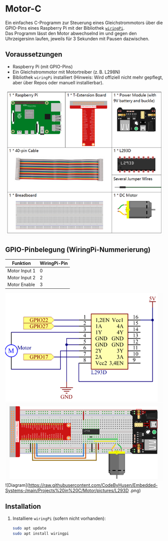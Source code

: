 # Motor-C

Ein einfaches C-Programm zur Steuerung eines Gleichstrommotors über die GPIO-Pins eines Raspberry Pi mit der Bibliothek [`wiringPi`](http://wiringpi.com/).  
Das Programm lässt den Motor abwechselnd im und gegen den Uhrzeigersinn laufen, jeweils für 3 Sekunden mit Pausen dazwischen.

## Voraussetzungen

- Raspberry Pi (mit GPIO-Pins)
- Ein Gleichstrommotor mit Motortreiber (z. B. L298N)
- Bibliothek `wiringPi` installiert (Hinweis: Wird offiziell nicht mehr gepflegt, aber über Repos oder manuell installierbar).

![Diagram](https://raw.githubusercontent.com/CodeByHusen/Embedded-Systems-/main/Projects%20in%20C/Motor/pictures/Komponenten.png)


## GPIO-Pinbelegung (WiringPi-Nummerierung)

| Funktion         | WiringPi-Pin |
|------------------|---------------|
| Motor Input 1    | 0             |
| Motor Input 2    | 2             |
| Motor Enable     | 3             |.

![Diagram](https://raw.githubusercontent.com/CodeByHusen/Embedded-Systems-/main/Projects%20in%20C/Motor/pictures/Schaltplan.png)
![Diagram](https://raw.githubusercontent.com/CodeByHusen/Embedded-Systems-/main/Projects%20in%20C/Motor/pictures/Schaltung.png)
![Diagram](https://raw.githubusercontent.com/CodeByHusen/Embedded-Systems-/main/Projects%20in%20C/Motor/pictures/L293D .png)
## Installation

1. Installiere `wiringPi` (sofern nicht vorhanden):
   ```bash
   sudo apt update
   sudo apt install wiringpi
